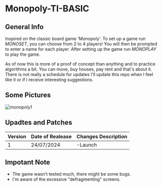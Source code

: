 # Monopoly-TI-BASIC

## General Info
Inspired on the classic board game 'Monopoly'. To set up a game run *MONOSET*, you can choose from 2 to 4 players! You will then be prompted to enter a name for each player.
After setting up the game run *MONOPLAY* to play the game.

As of now this is more of a proof of concept than anything and to practice algorithms a bit. You can move, buy houses, pay rent and that's about it.
There is not really a schedule for updates I'll update this repo when I feel like it or if I receive interesting suggestions.



## Some Pictures
![monopoly1](https://github.com/user-attachments/assets/f4ed50f6-ea48-496d-80d2-1e1462873418)


## Upadtes and Patches

|    Version    | Date of Realease | Changes Description |
| ------------- | ------------------- | -------- |
| 1  | 24/07/2024 | -Launch  |

## Impotant Note
* The game wasn't tested much, there might be some bugs.
* I'm aware of the excessive "defragmenting" screens.
